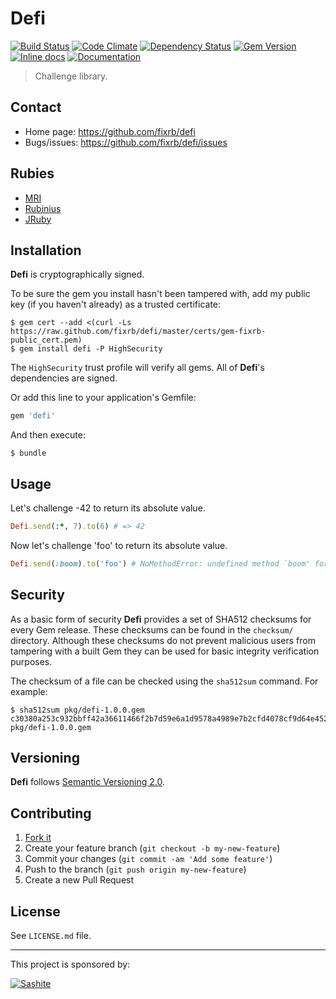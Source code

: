 # Defi

[![Build Status](https://travis-ci.org/fixrb/defi.svg?branch=master)][travis]
[![Code Climate](https://codeclimate.com/github/fixrb/defi/badges/gpa.svg)][codeclimate]
[![Dependency Status](https://gemnasium.com/fixrb/defi.svg)][gemnasium]
[![Gem Version](https://badge.fury.io/rb/defi.svg)][gem]
[![Inline docs](http://inch-ci.org/github/fixrb/defi.svg?branch=master)][inchpages]
[![Documentation](http://img.shields.io/:yard-docs-38c800.svg)][rubydoc]

> Challenge library.

## Contact

* Home page: https://github.com/fixrb/defi
* Bugs/issues: https://github.com/fixrb/defi/issues

## Rubies

* [MRI](https://www.ruby-lang.org/)
* [Rubinius](http://rubini.us/)
* [JRuby](http://jruby.org/)

## Installation

__Defi__ is cryptographically signed.

To be sure the gem you install hasn't been tampered with, add my public key (if you haven't already) as a trusted certificate:

    $ gem cert --add <(curl -Ls https://raw.github.com/fixrb/defi/master/certs/gem-fixrb-public_cert.pem)
    $ gem install defi -P HighSecurity

The `HighSecurity` trust profile will verify all gems.  All of __Defi__'s dependencies are signed.

Or add this line to your application's Gemfile:

```ruby
gem 'defi'
```

And then execute:

    $ bundle

## Usage

Let's challenge -42 to return its absolute value.

```ruby
Defi.send(:*, 7).to(6) # => 42
```

Now let's challenge 'foo' to return its absolute value.

```ruby
Defi.send(:boom).to('foo') # NoMethodError: undefined method `boom' for "foo":String
```

## Security

As a basic form of security __Defi__ provides a set of SHA512 checksums for
every Gem release.  These checksums can be found in the `checksum/` directory.
Although these checksums do not prevent malicious users from tampering with a
built Gem they can be used for basic integrity verification purposes.

The checksum of a file can be checked using the `sha512sum` command.  For
example:

    $ sha512sum pkg/defi-1.0.0.gem
    c30380a253c932bbff42a36611466f2b7d59e6a1d9578a4989e7b2cfd4078cf9d64e452b0eaa055c5ab88be4816d3f366d7aa705d29bb54e2db9f75d21f36cf7  pkg/defi-1.0.0.gem

## Versioning

__Defi__ follows [Semantic Versioning 2.0](http://semver.org/).

## Contributing

1. [Fork it](https://github.com/fixrb/defi/fork)
2. Create your feature branch (`git checkout -b my-new-feature`)
3. Commit your changes (`git commit -am 'Add some feature'`)
4. Push to the branch (`git push origin my-new-feature`)
5. Create a new Pull Request

## License

See `LICENSE.md` file.

[gem]: https://rubygems.org/gems/defi
[travis]: https://travis-ci.org/fixrb/defi
[codeclimate]: https://codeclimate.com/github/fixrb/defi
[gemnasium]: https://gemnasium.com/fixrb/defi
[inchpages]: http://inch-ci.org/github/fixrb/defi
[rubydoc]: http://rubydoc.info/gems/defi/frames

***

This project is sponsored by:

[![Sashite](http://www.sashite.com/assets/img/sashite.png)](http://www.sashite.com/)
